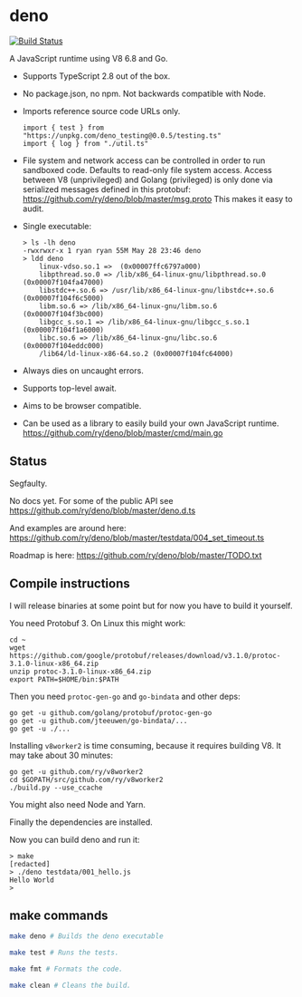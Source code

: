 # deno

[![Build Status](https://travis-ci.com/ry/deno.svg?branch=master)](https://travis-ci.com/ry/deno)

A JavaScript runtime using V8 6.8 and Go.

* Supports TypeScript 2.8 out of the box.

* No package.json, no npm. Not backwards compatible with Node.

* Imports reference source code URLs only.
	```
  import { test } from "https://unpkg.com/deno_testing@0.0.5/testing.ts"
  import { log } from "./util.ts"
	```

* File system and network access can be controlled in order to run sandboxed
  code. Defaults to read-only file system access. Access between V8
  (unprivileged) and Golang (privileged) is only done via serialized messages
  defined in this protobuf: https://github.com/ry/deno/blob/master/msg.proto
  This makes it easy to audit.

* Single executable:
	```
	> ls -lh deno
	-rwxrwxr-x 1 ryan ryan 55M May 28 23:46 deno
	> ldd deno
		linux-vdso.so.1 =>  (0x00007ffc6797a000)
		libpthread.so.0 => /lib/x86_64-linux-gnu/libpthread.so.0 (0x00007f104fa47000)
		libstdc++.so.6 => /usr/lib/x86_64-linux-gnu/libstdc++.so.6 (0x00007f104f6c5000)
		libm.so.6 => /lib/x86_64-linux-gnu/libm.so.6 (0x00007f104f3bc000)
		libgcc_s.so.1 => /lib/x86_64-linux-gnu/libgcc_s.so.1 (0x00007f104f1a6000)
		libc.so.6 => /lib/x86_64-linux-gnu/libc.so.6 (0x00007f104eddc000)
		/lib64/ld-linux-x86-64.so.2 (0x00007f104fc64000)
	```

* Always dies on uncaught errors.

* Supports top-level await.

* Aims to be browser compatible.

* Can be used as a library to easily build your own JavaScript runtime.
	https://github.com/ry/deno/blob/master/cmd/main.go


## Status

Segfaulty.

No docs yet. For some of the public API see
https://github.com/ry/deno/blob/master/deno.d.ts

And examples are around here:
https://github.com/ry/deno/blob/master/testdata/004_set_timeout.ts

Roadmap is here: https://github.com/ry/deno/blob/master/TODO.txt


## Compile instructions

I will release binaries at some point but for now you have to build it
yourself.

You need Protobuf 3. On Linux this might work:
```
cd ~
wget https://github.com/google/protobuf/releases/download/v3.1.0/protoc-3.1.0-linux-x86_64.zip
unzip protoc-3.1.0-linux-x86_64.zip
export PATH=$HOME/bin:$PATH
```

Then you need `protoc-gen-go` and `go-bindata` and other deps:
```
go get -u github.com/golang/protobuf/protoc-gen-go
go get -u github.com/jteeuwen/go-bindata/...
go get -u ./...
```

Installing `v8worker2` is time consuming, because it requires building V8. It
may take about 30 minutes:
```
go get -u github.com/ry/v8worker2
cd $GOPATH/src/github.com/ry/v8worker2
./build.py --use_ccache
```

You might also need Node and Yarn.

Finally the dependencies are installed.

Now you can build deno and run it:
```
> make
[redacted]
> ./deno testdata/001_hello.js
Hello World
>
```

## make commands

```bash
make deno # Builds the deno executable

make test # Runs the tests.

make fmt # Formats the code.

make clean # Cleans the build.
```

